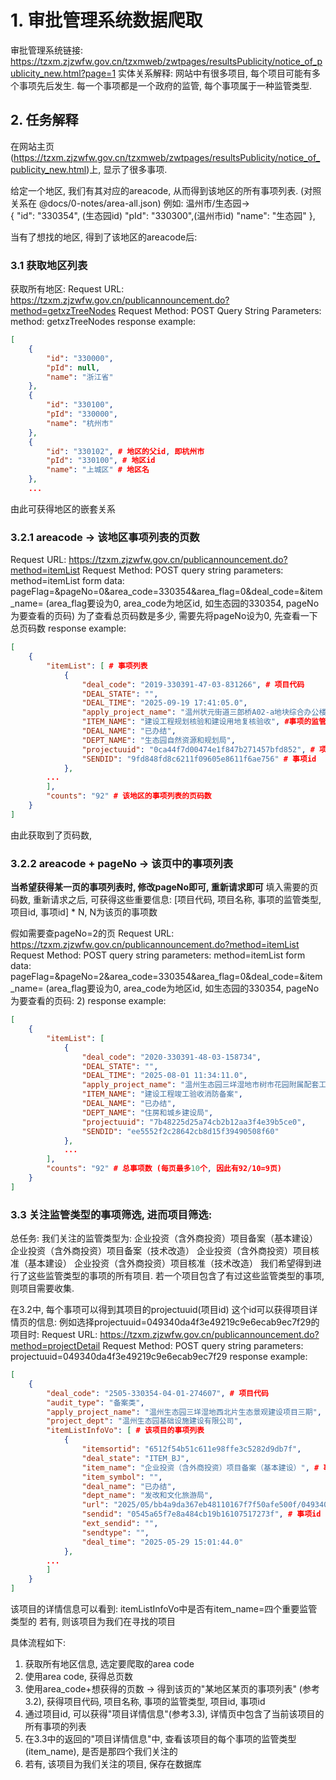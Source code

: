 # 1. 审批管理系统数据爬取

审批管理系统链接: https://tzxm.zjzwfw.gov.cn/tzxmweb/zwtpages/resultsPublicity/notice_of_publicity_new.html?page=1
实体关系解释: 网站中有很多项目, 每个项目可能有多个事项先后发生. 每一个事项都是一个政府的监管, 每个事项属于一种监管类型.

## 2. 任务解释

在网站主页(https://tzxm.zjzwfw.gov.cn/tzxmweb/zwtpages/resultsPublicity/notice_of_publicity_new.html)上, 显示了很多事项.


给定一个地区, 我们有其对应的areacode, 从而得到该地区的所有事项列表.
(对照关系在 @docs/0-notes/area-all.json)
例如:
温州市/生态园->    
{
    "id": "330354", (生态园id)
    "pId": "330300",(温州市id)
    "name": "生态园"
},

当有了想找的地区, 得到了该地区的areacode后:

### 3.1 获取地区列表

获取所有地区:
Request URL: https://tzxm.zjzwfw.gov.cn/publicannouncement.do?method=getxzTreeNodes
Request Method: POST
Query String Parameters: method: getxzTreeNodes
response example:
```json "地区列表"
[
    {
        "id": "330000",
        "pId": null,
        "name": "浙江省"
    },
    {
        "id": "330100",
        "pId": "330000",
        "name": "杭州市"
    },
    {
        "id": "330102", # 地区的父id, 即杭州市
        "pId": "330100", # 地区id
        "name": "上城区" # 地区名
    },
    ...
```
由此可获得地区的嵌套关系

### 3.2.1 areacode -> 该地区事项列表的页数
Request URL: https://tzxm.zjzwfw.gov.cn/publicannouncement.do?method=itemList
Request Method: POST
query string parameters: method=itemList
form data: pageFlag=&pageNo=0&area_code=330354&area_flag=0&deal_code=&item_name=
(area_flag要设为0, area_code为地区id, 如生态园的330354, pageNo为要查看的页码)
为了查看总页码数是多少, 需要先将pageNo设为0, 先查看一下总页码数
response example:
```json "某地区的pageNo=0的事项列表"
[
    {
        "itemList": [ # 事项列表
            {
                "deal_code": "2019-330391-47-03-831266", # 项目代码
                "DEAL_STATE": "",
                "DEAL_TIME": "2025-09-19 17:41:05.0",
                "apply_project_name": "温州状元街道三郎桥A02-a地块综合办公楼建设工程", # 项目名称
                "ITEM_NAME": "建设工程规划核验和建设用地复核验收", #事项的监管类型
                "DEAL_NAME": "已办结",
                "DEPT_NAME": "生态园自然资源和规划局",
                "projectuuid": "0ca44f7d00474e1f847b271457bfd852", # 项目id
                "SENDID": "9fd848fd8c6211f09605e8611f6ae756" # 事项id
            },
        ...
        ],
        "counts": "92" # 该地区的事项列表的页码数
    }
]
```
由此获取到了页码数,

### 3.2.2 areacode + pageNo -> 该页中的事项列表
**当希望获得某一页的事项列表时, 修改pageNo即可, 重新请求即可**
填入需要的页码数, 重新请求之后, 可获得这些重要信息: [项目代码, 项目名称, 事项的监管类型, 项目id, 事项id] * N, N为该页的事项数

假如需要查pageNo=2的页
Request URL: https://tzxm.zjzwfw.gov.cn/publicannouncement.do?method=itemList
Request Method: POST
query string parameters: method=itemList
form data: pageFlag=&pageNo=2&area_code=330354&area_flag=0&deal_code=&item_name=
(area_flag要设为0, area_code为地区id, 如生态园的330354, pageNo为要查看的页码: 2)
response example:
```json "某地区pageNo=2的事项列表"
[
    {
        "itemList": [
            {
                "deal_code": "2020-330391-48-03-158734",
                "DEAL_STATE": "",
                "DEAL_TIME": "2025-08-01 11:34:11.0",
                "apply_project_name": "温州生态园三垟湿地市树市花园附属配套工程",
                "ITEM_NAME": "建设工程竣工验收消防备案",
                "DEAL_NAME": "已办结",
                "DEPT_NAME": "住房和城乡建设局",
                "projectuuid": "7b48225d25a74cb2b12aa3f4e39b5ce0",
                "SENDID": "ee5552f2c28642cb8d15f39490508f60"
            },
            ...
        ],
        "counts": "92" # 总事项数 (每页最多10个, 因此有92/10=9页)
    }
]
```

### 3.3 关注监管类型的事项筛选, 进而项目筛选:
总任务: 我们关注的监管类型为:
企业投资（含外商投资）项目备案（基本建设）
企业投资（含外商投资）项目备案（技术改造）
企业投资（含外商投资）项目核准（基本建设）
企业投资（含外商投资）项目核准（技术改造）
我们希望得到进行了这些监管类型的事项的所有项目.
若一个项目包含了有过这些监管类型的事项, 则项目需要收集.

在3.2中, 每个事项可以得到其项目的projectuuid(项目id)
这个id可以获得项目详情页的信息:
例如选择projectuuid=049340da4f3e49219c9e6ecab9ec7f29的项目时:
Request URL: https://tzxm.zjzwfw.gov.cn/publicannouncement.do?method=projectDetail
Request Method: POST
query string parameters: projectuuid=049340da4f3e49219c9e6ecab9ec7f29
response example:
```json "项目详情信息"
[
    {
        "deal_code": "2505-330354-04-01-274607", # 项目代码
        "audit_type": "备案类",
        "apply_project_name": "温州生态园三垟湿地西北片生态景观建设项目三期", # 项目名称
        "project_dept": "温州生态园基础设施建设有限公司",
        "itemListInfoVo": [ # 该项目的事项列表
            {
                "itemsortid": "6512f54b51c611e98ffe3c5282d9db7f",
                "deal_state": "ITEM_BJ",
                "item_name": "企业投资（含外商投资）项目备案（基本建设）", # 事项的监管类型 (这个情况下满足我们需要的监管类型, 则该项目为我们关注的项目)
                "item_symbol": "",
                "deal_name": "已办结",
                "dept_name": "发改和文化旅游局",
                "url": "2025/05/bb4a9da367eb48110167f7f50afe500f/049340da4f3e49219c9e6ecab9ec7f29/6ef3c4669efa409cae517c1f38077651_stamped.pdf", # pdf下载链接
                "sendid": "0545a65f7e8a484cb19b16107517273f", # 事项id
                "ext_sendid": "",
                "sendtype": "",
                "deal_time": "2025-05-29 15:01:44.0"
            },
        ...
        ]
    }
]
```
该项目的详情信息可以看到: itemListInfoVo中是否有item_name=四个重要监管类型的
若有, 则该项目为我们在寻找的项目

具体流程如下:
1. 获取所有地区信息, 选定要爬取的area code
2. 使用area code, 获得总页数
3. 使用area_code+想获得的页数 -> 得到该页的"某地区某页的事项列表" (参考3.2), 获得项目代码, 项目名称, 事项的监管类型, 项目id, 事项id
4. 通过项目id, 可以获得"项目详情信息"(参考3.3), 详情页中包含了当前该项目的所有事项的列表
5. 在3.3中的返回的"项目详情信息"中, 查看该项目的每个事项的监管类型(item_name), 是否是那四个我们关注的
6. 若有, 该项目为我们关注的项目, 保存在数据库
